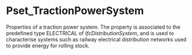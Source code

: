 # Pset_TractionPowerSystem

Properties of a traction power system. The property is associated to the predefined type ELECTRICAL of _IfcDistributionSystem_, and is used to characterise systems such as railway electrical distribution networks used to provide energy for rolling stock.
